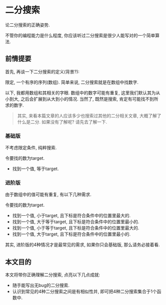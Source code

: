 # 二分搜索

论二分搜索的正确姿势.

不管你的编程能力是什么程度, 你应该听过二分搜索是很少人能写对的一个简单算法.

## 前情提要

首先, 再谈一下二分搜索的定义(背景?):

限定, 一个有序的序列(数组).
简单来说, 二分搜索就是在数组中找数字.

以下, 我都用数组和其相关的字眼.
数组中的数字可能有重复, 这里我们默认其为从小到大, 之后会扩展到从大到小的情况.
当然了, 既然是搜索, 肯定有可能找不到所求的数字.

> 其实, 来看本篇文章的人应该多少也搜索过其他的二分相关文章, 大概了解了什么是二分.
如果没有了解呢? 请先去了解一下.

### 基础版

不考虑限定条件, 纯粹搜索.

令要找的数为target.

* 找到一个值, 等于target.

### 进阶版

由于数组中的值可能有重复, 有以下几种需求.

令要找的数为target.

* 找到一个值, 小于target, 且下标是符合条件中的位置里最大的.
* 找到一个值, 大于等于target, 且下标是符合条件中的位置里最小的.
* 找到一个值, 小于等于target, 且下标是符合条件中的位置里最大的.
* 找到一个值, 大于target, 且下标是符合条件中的位置里最小的.

其实, 进阶版的4种情况才是最常见的需求, 如果你只会基础版, 那么请务必接着看.

## 本文目的

本文将带你正确理解二分搜索, 点亮以下几点成就:

* 随手能写出无bug的二分搜索.
* 认识到常见的4种二分搜索之间是有相似性并, 即可把4种二分搜索集合于1个函数中.
